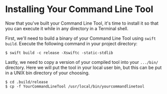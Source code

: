 # Installing Your Command Line Tool
Now that you've built your Command Line Tool, it's time to install it so that you can execute it while in any directory in a Terminal shell.

First, we'll need to build a binary of your Command Line Tool using `swift build`. Execute the following command in your project directory:

``` shell
$ swift build -c release -Xswiftc -static-stdlib
```

Lastly, we need to copy a version of your compiled tool into your `.../bin/` directory. Here we will put the tool in your local user bin, but this can be put in a UNIX bin directory of your choosing.

``` shell
$ cd .build/release
$ cp -f YourCommandLineTool /usr/local/bin/yourcommandlinetool
```
